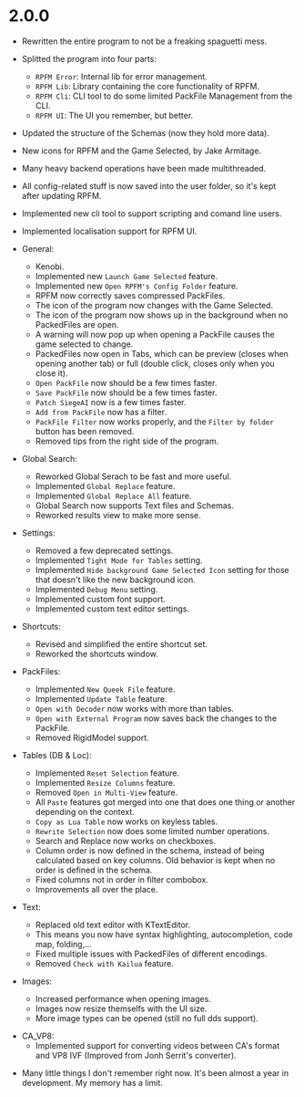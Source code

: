 # 2.0.0

- Rewritten the entire program to not be a freaking spaguetti mess.
- Splitted the program into four parts:
    + `RPFM Error`: Internal lib for error management.
    + `RPFM Lib`: Library containing the core functionality of RPFM.
    + `RPFM Cli`: CLI tool to do some limited PackFile Management from the CLI.
    + `RPFM UI`: The UI you remember, but better.
- Updated the structure of the Schemas (now they hold more data).
- New icons for RPFM and the Game Selected, by Jake Armitage.
- Many heavy backend operations have been made multithreaded.
- All config-related stuff is now saved into the user folder, so it's kept after updating RPFM.
- Implemented new cli tool to support scripting and comand line users.
- Implemented localisation support for RPFM UI.

- General:
    + Kenobi.
    + Implemented new `Launch Game Selected` feature.
    + Implemented new `Open RPFM's Config Folder` feature.
    + RPFM now correctly saves compressed PackFiles.
    + The icon of the program now changes with the Game Selected.
    + The icon of the program now shows up in the background when no PackedFiles are open.
    + A warning will now pop up when opening a PackFile causes the game selected to change.
    + PackedFiles now open in Tabs, which can be preview (closes when opening another tab) or full (double click, closes only when you close it).
    + `Open PackFile` now should be a few times faster.
    + `Save PackFile` now should be a few times faster.
    + `Patch SiegeAI` now is a few times faster.
    + `Add from PackFile` now has a filter.
    + `PackFile Filter` now works properly, and the `Filter by folder` button has been removed.
    + Removed tips from the right side of the program.

- Global Search:
    + Reworked Global Serach to be fast and more useful.
    + Implemented `Global Replace` feature.
    + Implemented `Global Replace All` feature.
    + Global Search now supports Text files and Schemas.
    + Reworked results view to make more sense.

- Settings:
    + Removed a few deprecated settings.
    + Implemented `Tight Mode for Tables` setting.
    + Implemented `Hide background Game Selected Icon` setting for those that doesn't like the new background icon.
    + Implemented `Debug Menu` setting.
    + Implemented custom font support.
    + Implemented custom text editor settings.

- Shortcuts:
    + Revised and simplified the entire shortcut set.
    + Reworked the shortcuts window.

- PackFiles:
    + Implemented `New Queek File` feature.
    + Implemented `Update Table` feature.
    + `Open with Decoder` now works with more than tables.
    + `Open with External Program` now saves back the changes to the PackFile.
    + Removed RigidModel support.

- Tables (DB & Loc):
    - Implemented `Reset Selection` feature.
    - Implemented `Resize Columns` feature.
    - Removed `Open in Multi-View` feature.
    - All `Paste` features got merged into one that does one thing or another depending on the context.
    - `Copy as Lua Table` now works on keyless tables.
    - `Rewrite Selection` now does some limited number operations.
    - Search and Replace now works on checkboxes.
    - Column order is now defined in the schema, instead of being calculated based on key columns. Old behavior is kept when no order is defined in the schema.
    - Fixed columns not in order in filter combobox.
    - Improvements all over the place.

- Text:
    + Replaced old text editor with KTextEditor.
    + This means you now have syntax highlighting, autocompletion, code map, folding,...
    + Fixed multiple issues with PackedFiles of different encodings.
    + Removed `Check with Kailua` feature.

- Images:
    - Increased performance when opening images.
    - Images now resize themselfs with the UI size.
    - More image types can be opened (still no full dds support).

* CA_VP8:
    - Implemented support for converting videos between CA's format and VP8 IVF (Improved from Jonh Serrit's converter).

- Many little things I don't remember right now. It's been almost a year in development. My memory has a limit.
